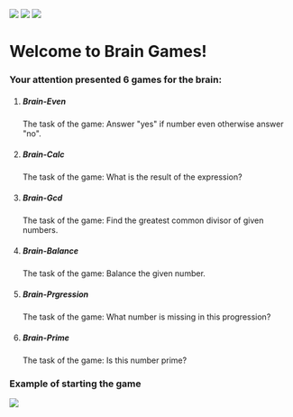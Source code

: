 <a href="https://codeclimate.com/github/nikitaivochkin/project-lvl1-s280/maintainability"><img src="https://api.codeclimate.com/v1/badges/14daa60c379d5bb766ad/maintainability" /></a>
<a href="https://codeclimate.com/github/nikitaivochkin/project-lvl1-s280/test_coverage"><img src="https://api.codeclimate.com/v1/badges/14daa60c379d5bb766ad/test_coverage" /></a>
<a href="https://travis-ci.org/nikitaivochkin/project-lvl1-s280"><img src="https://travis-ci.org/nikitaivochkin/project-lvl1-s280.svg?branch=master" /></a>

<h1>Welcome to Brain Games!</h1>
<h3>Your attention presented 6 games for the brain:</h3>
<ol>
    <li>
        <h5>Brain-Even</h5>
        <p>The task of the game: Answer "yes" if number even otherwise answer "no".<p>
    </li>
    <li>
        <h5>Brain-Calc</h5>
        <p>The task of the game: What is the result of the expression?<p>
    </li>
    <li>
        <h5>Brain-Gcd</h5>
        <p>The task of the game: Find the greatest common divisor of given numbers.<p>
    </li>
    <li>
        <h5>Brain-Balance</h5>
        <p>The task of the game: Balance the given number.<p>
    </li>
    <li>
        <h5>Brain-Prgression</h5>
        <p>The task of the game: What number is missing in this progression?<p>
    </li>
    <li>
        <h5>Brain-Prime</h5>
        <p>The task of the game: Is this number prime?<p>
    </li>
</ol>

<h3>Example of starting the game</h3>
    <img src="page 1.png">